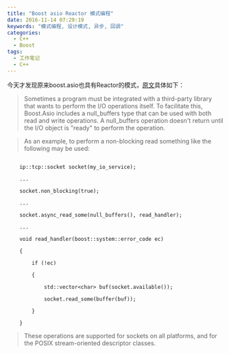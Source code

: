 ```yaml
---
title: "Boost asio Reactor 模式编程"
date: 2016-11-14 07:29:19
keywords: "模式编程, 设计模式, 异步, 回调"
categories:
  - C++
  - Boost
tags:
  - 工作笔记
  - C++
---
```


今天才发现原来boost.asio也具有Reactor的模式，[原文](http://www.boost.org/doc/libs/1_62_0/doc/html/boost_asio/overview/core/reactor.html)具体如下：



> Sometimes a program must be integrated with a third-party library that wants to perform the I/O operations itself. To facilitate this, Boost.Asio includes a null_buffers type that can be used with both read and write operations. A null_buffers operation doesn't return until the I/O object is "ready" to perform the operation.



> As an example, to perform a non-blocking read something like the following may be used:

```

	ip::tcp::socket socket(my_io_service);

	...

	socket.non_blocking(true);

	...

	socket.async_read_some(null_buffers(), read_handler);

	...

	void read_handler(boost::system::error_code ec)

	{

		if (!ec)

		{

			std::vector<char> buf(socket.available());

			socket.read_some(buffer(buf));

		}

	}

```



> These operations are supported for sockets on all platforms, and for the POSIX stream-oriented descriptor classes.

